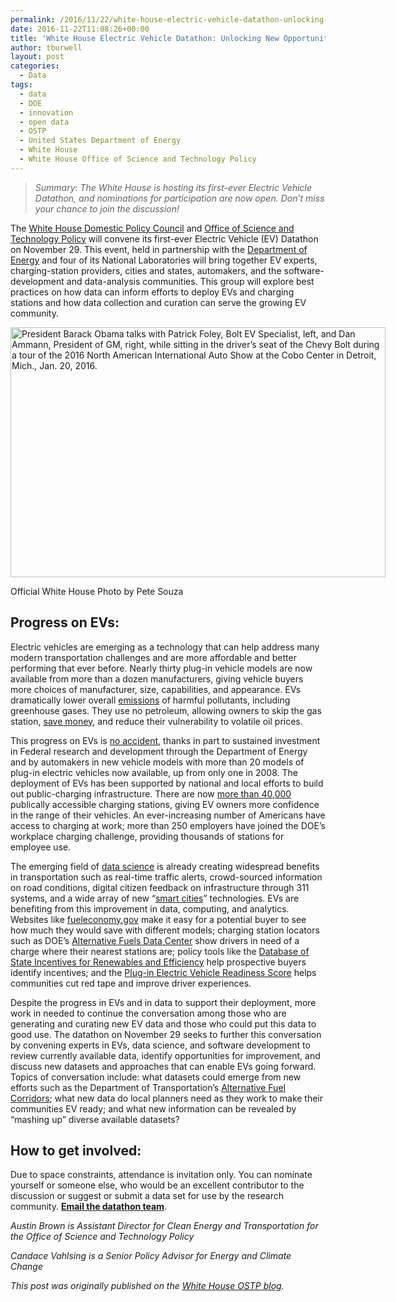 ```yaml
---
permalink: /2016/11/22/white-house-electric-vehicle-datathon-unlocking-new-opportunities-through-data/
date: 2016-11-22T11:08:26+00:00
title: 'White House Electric Vehicle Datathon: Unlocking New Opportunities through Data'
author: tburwell
layout: post
categories:
  - Data
tags:
  - data
  - DOE
  - innovation
  - open data
  - OSTP
  - United States Department of Energy
  - White House
  - White House Office of Science and Technology Policy
---
```


> _Summary: The White House is hosting its first-ever Electric Vehicle Datathon, and nominations for participation are now open. Don&#8217;t miss your chance to join the discussion!_

The [White House Domestic Policy Council](https://www.whitehouse.gov/administration/eop/dpc) and [Office of Science and Technology Policy](https://www.whitehouse.gov/administration/eop/ostp) will convene its first-ever Electric Vehicle (EV) Datathon on November 29. This event, held in partnership with the [Department of Energy](http://www.energy.gov/) and four of its National Laboratories will bring together EV experts, charging-station providers, cities and states, automakers, and the software-development and data-analysis communities. This group will explore best practices on how data can inform efforts to deploy EVs and charging stations and how data collection and curation can serve the growing EV community.

<div id="attachment_385821" style="width: 610px" class="wp-caption aligncenter">
  <img class="size-full wp-image-385821" src="https://s3.amazonaws.com/sitesusa/wp-content/uploads/sites/212/2016/11/600-x-400-POTUS-with-Chevy-Bolt.jpg" alt="President Barack Obama talks with Patrick Foley, Bolt EV Specialist, left, and Dan Ammann, President of GM, right, while sitting in the driver’s seat of the Chevy Bolt during a tour of the 2016 North American International Auto Show at the Cobo Center in Detroit, Mich., Jan. 20, 2016." width="600" height="400" />
  
  <p class="wp-caption-text">
    Official White House Photo by Pete Souza
  </p>
</div>

## Progress on EVs:

Electric vehicles are emerging as a technology that can help address many modern transportation challenges and are more affordable and better performing that ever before. Nearly thirty plug-in vehicle models are now available from more than a dozen manufacturers, giving vehicle buyers more choices of manufacturer, size, capabilities, and appearance. EVs dramatically lower overall [emissions](http://www.energy.gov/eere/eveverywhere/ev-everywhere-reducing-pollution-electric-vehicles) of harmful pollutants, including greenhouse gases. They use no petroleum, allowing owners to skip the gas station, [save money](http://www.energy.gov/eere/eveverywhere/ev-everywhere-saving-fuel-and-vehicle-costs), and reduce their vulnerability to volatile oil prices.

This progress on EVs is [no accident](https://www.whitehouse.gov/the-press-office/2016/06/21/impact-report-100-examples-president-obamas-leadership-science), thanks in part to sustained investment in Federal research and development through the Department of Energy and by automakers in new vehicle models with more than 20 models of plug-in electric vehicles now available, up from only one in 2008. The deployment of EVs has been supported by national and local efforts to build out public-charging infrastructure. There are now [more than 40,000](http://www.afdc.energy.gov/data/10332) publically accessible charging stations, giving EV owners more confidence in the range of their vehicles. An ever-increasing number of Americans have access to charging at work; more than 250 employers have joined the DOE’s workplace charging challenge, providing thousands of stations for employee use.

The emerging field of [data science](https://www.whitehouse.gov/blog/2015/02/19/memo-american-people-us-chief-data-scientist-dr-dj-patil) is already creating widespread benefits in transportation such as real-time traffic alerts, crowd-sourced information on road conditions, digital citizen feedback on infrastructure through 311 systems, and a wide array of new “[smart cities](https://www.whitehouse.gov/the-press-office/2015/09/14/fact-sheet-administration-announces-new-smart-cities-initiative-help)” technologies. EVs are benefiting from this improvement in data, computing, and analytics. Websites like [fueleconomy.gov](http://www.fueleconomy.gov/) make it easy for a potential buyer to see how much they would save with different models; charging station locators such as DOE’s [Alternative Fuels Data Center](http://www.afdc.energy.gov/) show drivers in need of a charge where their nearest stations are; policy tools like the [Database of State Incentives for Renewables and Efficiency](http://energy.gov/eere/solarpoweringamerica/database-state-incentives-renewables-efficiency) help prospective buyers identify incentives; and the [Plug-in Electric Vehicle Readiness Score](http://energy.gov/articles/what-s-your-pev-readiness-score) helps communities cut red tape and improve driver experiences.

Despite the progress in EVs and in data to support their deployment, more work in needed to continue the conversation among those who are generating and curating new EV data and those who could put this data to good use. The datathon on November 29 seeks to further this conversation by convening experts in EVs, data science, and software development to review currently available data, identify opportunities for improvement, and discuss new datasets and approaches that can enable EVs going forward. Topics of conversation include: what datasets could emerge from new efforts such as the Department of Transportation’s [Alternative Fuel Corridors](http://www.fhwa.dot.gov/environment/alternative_fuel_corridors/); what new data do local planners need as they work to make their communities EV ready; and what new information can be revealed by “mashing up” diverse available datasets?

## How to get involved:

Due to space constraints, attendance is invitation only. You can nominate yourself or someone else, who would be an excellent contributor to the discussion or suggest or submit a data set for use by the research community. **[Email the datathon team](mailto:oecc@who.eop.gov?subject=NOMINATION%3A%20White%20House%20EV%20Datathon)**.

_Austin Brown is Assistant Director for Clean Energy and Transportation for the Office of Science and Technology Policy_

_Candace Vahlsing is a Senior Policy Advisor for Energy and Climate Change_

_This post was originally published on the [White House OSTP blog](https://www.whitehouse.gov/administration/eop/ostp/blog)._